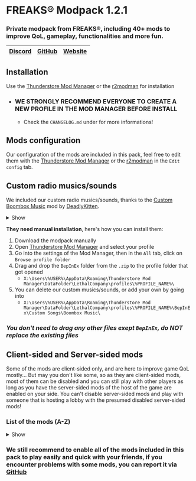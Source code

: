 # FREAKS® Modpack 1.2.1
### Private modpack from FREAKS®, including 40+ mods to improve QoL, gameplay, functionalities and more fun.
| [Discord](https://discord.gg/wqMr5FpjdP) | [GitHub](https://github.com/SKAREZ/) | [Website](https://freaks-smp.fr/)
|---|---|---|

## Installation
Use the [Thunderstore Mod Manager](https://www.overwolf.com/app/Thunderstore-Thunderstore_Mod_Manager) or the [r2modman](https://thunderstore.io/c/lethal-company/p/ebkr/r2modman/) for installation
- ### WE STRONGLY RECOMMEND EVERYONE TO CREATE A NEW PROFILE IN THE MOD MANAGER BEFORE INSTALL
    - Check the `CHANGELOG.md` under for more informations!

## Mods configuration
Our configuration of the mods are included in this pack, feel free to edit them with the [Thunderstore Mod Manager](https://www.overwolf.com/app/Thunderstore-Thunderstore_Mod_Manager) or the [r2modman](https://thunderstore.io/c/lethal-company/p/ebkr/r2modman/) in the `Edit config` tab.

## Custom radio musics/sounds
We included our custom radio musics/sounds, thanks to the [Custom Boombox Music](https://thunderstore.io/c/lethal-company/p/Steven/Custom_Boombox_Music/) mod by [DeadlyKitten](https://github.com/DeadlyKitten).

<details><summary>Show</summary>

+ [Ah-ca-nn.mp3](https://audio.jukehost.co.uk/Vc1CXnt7s10t9A6Qb20NQHnvdZSCDAuy)
  - **VOLUME WARNING**
+ [Chef.mp3](https://audio.jukehost.co.uk/KsEyEeVqy2MlzEXk8qEocuAYi38m1cO5)
+ [Did-you-pray-today.mp3](https://audio.jukehost.co.uk/LQCjys93TgTPrmAR7cevgHcqwLVabCsC)
+ [Earrape.mp3](https://audio.jukehost.co.uk/7IAT6tVXAlF5zusOby1ZckTz2nCRUL0G)
  - **VOLUME WARNING**
+ [Everlong.mp3](https://audio.jukehost.co.uk/oqZF4xLJBhzKmwk8aryqzA4YgxydXJ1y)
+ [Fortnite-battle-pass.mp3](https://audio.jukehost.co.uk/on7zieh4TSylOPAFoEJccnYmGWcp40si)
  - **VOLUME WARNING**
+ [Francis-Saussice.mp3](https://audio.jukehost.co.uk/eFBT2iKKbuxIDjUP38TPexdC8coTUcX1)
  - **VOLUME WARNING**
+ [Gay-ou-hétéro.mp3](https://audio.jukehost.co.uk/qoMozZQK2biBW0Y8xxRntLqMuIPqZvA4)
+ [Jester.mp3](https://audio.jukehost.co.uk/2Ffv1oLrKTVXdMXs2LyvsHa1QUDrP4ZC)
+ [Le-chocolat-ou-les-noirs.mp3](https://audio.jukehost.co.uk/gxZ4T4tBSeHoprBsTGHHDYhtaZ3MJLob)
+ [Les-demons-de-minuit.mp3](https://audio.jukehost.co.uk/JI1klYKFPfktvsrvJZP0ZpSIjbRUNPaF)
+ [Mal-au-ventre.mp3](https://audio.jukehost.co.uk/AoZGxfNPlRCk3qVpN3dD69GEq5DIZmuy)
+ [Metal-pipe.mp3](https://audio.jukehost.co.uk/xxMxhhkFMtQa9vVuzZfDvxNzDOIZY71U)
  - **VOLUME WARNING**
+ [Ta-gueule.mp3](https://audio.jukehost.co.uk/Gh4jlAjVLRhbenEyLmyMhxuOsKvMBYZt)
  - **VOLUME WARNING**
+ [Tekno.mp3](https://audio.jukehost.co.uk/v2c4puIPAc58HRo8NGuXD4JhhQhvlPoi)
  - **VOLUME WARNING**
+ [The-Spectre.mp3](https://audio.jukehost.co.uk/FXXHNom9n5e042TOEdaksMvD1xpayF4z)
+ [Thomas.mp3](https://audio.jukehost.co.uk/6aWAhbcgjx3RLveWulCNDW1l9LTgJ6Ld)
  - **VOLUME WARNING**

</details>

**They need manual installation**, here's how you can install them:

1. Download the modpack manually
2. Open [Thunderstore Mod Manager](https://www.overwolf.com/app/Thunderstore-Thunderstore_Mod_Manager) and select your profile
3. Go into the settings of the Mod Manager, then in the `All` tab, click on `Browse profile folder`
4. Drag and drop the `BepInEx` folder from the `.zip` to the profile folder that got opened
   - `X:\Users\%USER%\AppData\Roaming\Thunderstore Mod Manager\DataFolder\LethalCompany\profiles\%PROFILE_NAME%\`
5. You can delete our custom musics/sounds, or add your own by going into
   - `X:\Users\%USER%\AppData\Roaming\Thunderstore Mod Manager\DataFolder\LethalCompany\profiles\%PROFILE_NAME%\BepInEx\Custom Songs\Boombox Music\`

### *You don't need to drag any other files exept `BepInEx`, do NOT replace the existing files*

## Client-sided and Server-sided mods
Some of the mods are client-sided only, and are here to improve game QoL mostly... But may you don't like some, so as they are client-sided mods, most of them can be disabled and you can still play with other players as long as you have the server-sided mods of the host of the game are enabled on your side. You can't disable server-sided mods and play with someone that is hosting a lobby with the presumed disabled server-sided mods!

### List of the mods (A-Z)

<details><summary>Show</summary>

| Name | Disableable
|--------|:--------:|
| BepInExPack | No |
| BepInUtils |  No |
| BetterLethality | Yes |
| Boombox_Controller | Not sure |
| Custom_Boombox_Music | Yes |
| DetailedScan | No |
| EladsHUD | Yes |
| FasterItemDropship | Not sure |
| FOV_Adjust | Yes |
| HDLethalCompany | Yes |
| Helmet_Cameras | Not sure |
| HideChat | Yes |
| HideModList | Yes |
| HotbarPlus | No |
| IntroTweaks | Yes |
| JumpDelayPatch | No |
| LateCompany | Not sure |
| Lategame_Upgrades | No |
| LC_API | No |
| LCBetterClock | Yes |
| LCBetterSaves | Not sure |
| LetMeLookDown | Not sure |
| Mimics | No |
| More_Emotes | No |
| More_Suits | Yes |
| MoreBlood | Yes |
| MoreCompany | No |
| PushCompany | No |
| ReservedFlashlightSlot | No |
| ReservedItemSlotCore | No |
| ReservedWalkieSlot | No |
| ShipLobby | Not sure |
| ShipLoot | Yes |
| Skinwalkers | Yes |
| SuitSaver | Yes |
| SuitsPlus | Yes |
| TerminalApi | No |
| TooManySuits | Yes |
| VoiceHUD | Yes |

</details>

### We still recommend to enable all of the mods included in this pack to play easily and quick with your friends, if you encounter problems with some mods, you can report it via [GitHub](https://github.com/SKAREZ)
